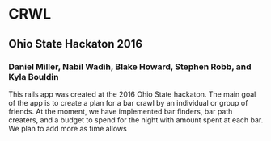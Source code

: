 # CRWL
## Ohio State Hackaton 2016

### Daniel Miller, Nabil Wadih, Blake Howard, Stephen Robb, and Kyla Bouldin

This rails app was created at the 2016 Ohio State hackaton. The main goal of the app is to create a plan for a bar crawl by an individual or group of friends. At the moment, we have implemented bar finders, bar path creaters, and a budget to spend for the night with amount spent at each bar. We plan to add more as time allows
